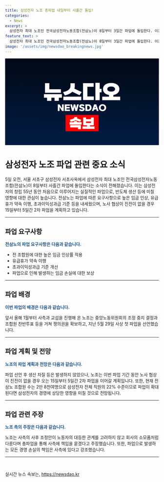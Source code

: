 ```yaml
---
title: 삼성전자 노조 총파업 내일부터 사흘간 돌입!
categories:
  - News
excerpt: >
  삼성전자 최대 노조인 전국삼성전자노동조합(전삼노)이 8일부터 3일간 파업에 돌입한다. 이는 삼성전자 창립 55년만의 실질적인 첫 파업으로, 반도체 생산 등에 영향을 미칠 것으로 예상된다. 노조는 높은 임금 인상, 유급휴가 약속 이행, 초과이익성과급 기준 개선, 임금 손실 보상을 요구하고, 추가 파업을 예고하고 있다. 파업은 현재 삼성전자 전체 직원의 22%에 해당하는 2만 8천여 명이 참여할 예정이다.
feature_text: >
  삼성전자 최대 노조인 전국삼성전자노동조합(전삼노)이 8일부터 3일간 파업에 돌입한다. 이는 삼성전자 창립 55년만의 실질적인 첫 파업으로, 반도체 생산 등에 영향을 미칠 것으로 예상된다. 노조는 높은 임금 인상, 유급휴가 약속 이행, 초과이익성과급 기준 개선, 임금 손실 보상을 요구하고, 추가 파업을 예고하고 있다. 파업은 현재 삼성전자 전체 직원의 22%에 해당하는 2만 8천여 명이 참여할 예정이다.
image: '/assets/img/newsdao_breakingnews.jpg'
---
```


<p><img src="/assets/img/newsdao_breakingnews.jpg" alt="bookingtag 속보" /></p>

<h1>삼성전자 노조 파업 관련 중요 소식</h1>

<p data-ke-size="size16">5일 오전, 서울 서초구 삼성전자 서초사옥에서 삼성전자 최대 노조인 전국삼성전자노동조합(전삼노)이 8일부터 사흘간 파업에 돌입한다는 소식이 전해졌습니다. 이는 삼성전자의 창립 55년 동안 처음으로 이루어지는 실질적인 파업으로, 반도체 생산 등에 미칠 영향에 대한 관심이 높습니다. 전삼노는 파업에 따른 요구사항으로 높은 임금 인상, 유급휴가 약속 이행, 초과이익성과급 기준 등을 내세웠으며, 노사 협상이 진전이 없을 경우 15일부터 5일간 2차 파업을 계획하고 있습니다.</p>

<hr>

<h2 data-ke-size="size26">파업 요구사항</h2>

<p data-ke-size="size16"><b><span style="color: #1a5490;">전삼노의 파업 요구사항은 다음과 같습니다.</span></b></p>

<ul>
  <li>전 조합원에 대한 높은 임금 인상률 적용</li>
  <li>유급휴가 약속 이행</li>
  <li>초과이익성과급 기준 개선</li>
  <li>파업으로 인해 발생하는 임금 손실에 대한 보상</li>
</ul>

<hr>

<h2 data-ke-size="size26">파업 배경</h2>

<p data-ke-size="size16"><b><span style="color: #1a5490;">이번 파업의 배경은 다음과 같습니다.</span></b></p>

<p data-ke-size="size16">앞서 올해 1월부터 사측과 교섭을 진행해 온 노조는 중앙노동위원회의 조정 중지 결정과 조합원 찬반투표 등을 거쳐 쟁의권을 확보하고, 지난 5월 29일 사상 첫 파업을 선언했습니다.</p>

<hr>

<h2 data-ke-size="size26">파업 계획 및 전망</h2>

<p data-ke-size="size16"><b><span style="color: #1a5490;">노조의 파업 계획과 전망은 다음과 같습니다.</span></b></p>

<p data-ke-size="size16">파업 선언 후 생산 차질 등은 발생하지 않았으나, 노조는 이번 파업 기간 동안 노사 협상이 진전이 없을 경우 오는 15일부터 5일간 2차 파업을 이어갈 계획입니다. 또한, 현재 전삼노 조합원 수는 2만 8천여명으로 삼성전자 전체 직원의 22% 수준이므로 파업이 확대된다면 삼성전자의 경영에 상당한 영향을 미칠 것으로 전망됩니다.</p>

<hr>

<h2 data-ke-size="size26">파업 관련 주장</h2>

<p data-ke-size="size16"><b><span style="color: #1a5490;">노조 측의 주장은 다음과 같습니다.</span></b></p>

<p data-ke-size="size16">노조는 사측의 사후 조정안이 노동자의 대등한 관계를 고려하지 않고 회사의 소모품처럼 다룬다며 총파업을 통해 사측에 책임을 묻겠다고 주장했습니다. 또한, 파업으로 발생하는 모든 경영 손실의 책임은 사측에 있다고 강조했습니다.</p>

<hr>

<p data-ke-size="size16">&nbsp;</p>
실시간 뉴스 속보는, <a href="https://newsdao.kr" rel="dofollow">https://newsdao.kr</a>


